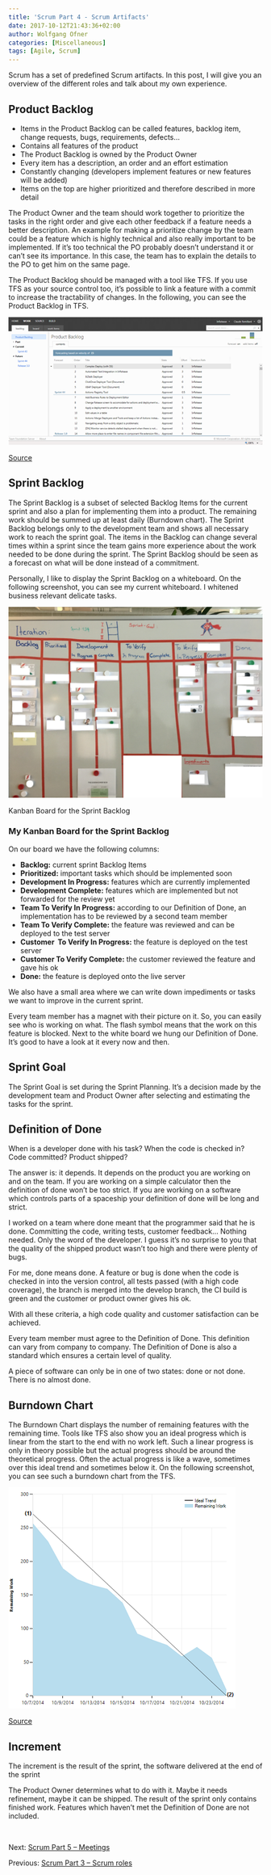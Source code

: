 ```yaml
---
title: 'Scrum Part 4 - Scrum Artifacts'
date: 2017-10-12T21:43:36+02:00
author: Wolfgang Ofner
categories: [Miscellaneous]
tags: [Agile, Scrum]
---
```

Scrum has a set of predefined Scrum artifacts. In this post, I will give you an overview of the different roles and talk about my own experience.

## **Product Backlog**

  * Items in the Product Backlog can be called features, backlog item, change requests, bugs, requirements, defects…
  * Contains all features of the product
  * The Product Backlog is owned by the Product Owner
  * Every item has a description, an order and an effort estimation
  * Constantly changing (developers implement features or new features will be added)
  * Items on the top are higher prioritized and therefore described in more detail

The Product Owner and the team should work together to prioritize the tasks in the right order and give each other feedback if a feature needs a better description. An example for making a prioritize change by the team could be a feature which is highly technical and also really important to be implemented. If it’s too technical the PO probably doesn’t understand it or can’t see its importance. In this case, the team has to explain the details to the PO to get him on the same page.

The Product Backlog should be managed with a tool like TFS. If you use TFS as your source control too, it&#8217;s possible to link a feature with a commit to increase the tractability of changes. In the following, you can see the Product Backlog in TFS.

<div class="col-12 col-sm-10 aligncenter">
  <a href="/assets/img/posts/2017/10/Product-Backlog.png"><img loading="lazy" src="/assets/img/posts/2017/10/Product-Backlog.png" alt="Product Backlog" /></a>
  
  <p>
    <a href="https://msdnshared.blob.core.windows.net/media/MSDNBlogsFS/prod.evol.blogs.msdn.com/CommunityServer.Blogs.Components.WeblogFiles/00/00/00/30/15/metablogapi/0250.Figure-1_59B7BEE6.png" target="_blank" rel="noopener">Source</a>
  </p>
</div>

## **Sprint Backlog**

The Sprint Backlog is a subset of selected Backlog Items for the current sprint and also a plan for implementing them into a product. The remaining work should be summed up at least daily (Burndown chart). The Sprint Backlog belongs only to the development team and shows all necessary work to reach the sprint goal. The items in the Backlog can change several times within a sprint since the team gains more experience about the work needed to be done during the sprint. The Sprint Backlog should be seen as a forecast on what will be done instead of a commitment.

Personally, I like to display the Sprint Backlog on a whiteboard. On the following screenshot, you can see my current whiteboard. I whitened business relevant delicate tasks.

<div class="col-12 col-sm-10 aligncenter">
  <a href="/assets/img/posts/2017/10/Sprint-Backlog-Board.jpg"><img loading="lazy" src="/assets/img/posts/2017/10/Sprint-Backlog-Board.jpg" alt="Scrum Artifacts Sprint Backlog Board" /></a>
  
  <p>
    Kanban Board for the Sprint Backlog
  </p>
</div>

### My Kanban Board for the Sprint Backlog

On our board we have the following columns:

  * **Backlog:** current sprint Backlog Items
  * **Prioritized:** important tasks which should be implemented soon
  * **Development In Progress:** features which are currently implemented
  * **Development Complete:** features which are implemented but not forwarded for the review yet
  * **Team To Verify In Progress:** according to our Definition of Done, an implementation has to be reviewed by a second team member
  * **Team To Verify Complete:** the feature was reviewed and can be deployed to the test server
  * **Customer  To Verify In Progress:** the feature is deployed on the test server
  * **Customer To Verify Complete:** the customer reviewed the feature and gave his ok
  * **Done:** the feature is deployed onto the live server

We also have a small area where we can write down impediments or tasks we want to improve in the current sprint.

Every team member has a magnet with their picture on it. So, you can easily see who is working on what. The flash symbol means that the work on this feature is blocked. Next to the white board we hung our Definition of Done. It’s good to have a look at it every now and then.

## **Sprint Goal**

The Sprint Goal is set during the Sprint Planning. It’s a decision made by the development team and Product Owner after selecting and estimating the tasks for the sprint.

## **Definition of Done**

When is a developer done with his task? When the code is checked in? Code committed? Product shipped?

The answer is: it depends. It depends on the product you are working on and on the team. If you are working on a simple calculator then the definition of done won’t be too strict. If you are working on a software which controls parts of a spaceship your definition of done will be long and strict.

I worked on a team where done meant that the programmer said that he is done. Committing the code, writing tests, customer feedback… Nothing needed. Only the word of the developer. I guess it’s no surprise to you that the quality of the shipped product wasn’t too high and there were plenty of bugs.

For me, done means done. A feature or bug is done when the code is checked in into the version control, all tests passed (with a high code coverage), the branch is merged into the develop branch, the CI build is green and the customer or product owner gives his ok.

With all these criteria, a high code quality and customer satisfaction can be achieved.

Every team member must agree to the Definition of Done. This definition can vary from company to company. The Definition of Done is also a standard which ensures a certain level of quality.

A piece of software can only be in one of two states: done or not done. There is no almost done.

## **Burndown Chart**

The Burndown Chart displays the number of remaining features with the remaining time. Tools like TFS also show you an ideal progress which is linear from the start to the end with no work left. Such a linear progress is only in theory possible but the actual progress should be around the theoretical progress. Often the actual progress is like a wave, sometimes over this ideal trend and sometimes below it. On the following screenshot, you can see such a burndown chart from the TFS.

<div class="col-12 col-sm-10 aligncenter">
  <a href="/assets/img/posts/2017/10/Burndown-chart.png"><img loading="lazy" src="/assets/img/posts/2017/10/Burndown-chart.png" alt="Scrum Artifacts Burndown chart" /></a>
  
  <p>
    <a href="https://docs.microsoft.com/en-us/vsts/work/scrum/_img/alm_sb_introhealthychart.png" target="_blank" rel="noopener">Source</a>
  </p>
</div>

## **Increment**

The increment is the result of the sprint, the software delivered at the end of the sprint

The Product Owner determines what to do with it. Maybe it needs refinement, maybe it can be shipped. The result of the sprint only contains finished work. Features which haven’t met the Definition of Done are not included.

&nbsp;

Next: <a href="/scrum-part-5-meetings/" target="_blank" rel="noopener">Scrum Part 5 &#8211; Meetings</a>

Previous: <a href="/scrum-part-3-scrum-roles/" target="_blank" rel="noopener">Scrum Part 3 &#8211; Scrum roles</a>